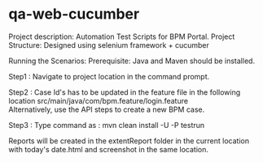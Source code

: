 # qa-web-cucumber
Project description: Automation Test Scripts for BPM Portal.
Project Structure: Designed using selenium framework + cucumber

Running the Scenarios:
Prerequisite: Java and Maven should be installed.

Step1 : Navigate to project location in the command prompt.  

Step2 : Case Id's has to be updated in the feature file in the following location src/main/java/com/bpm.feature/login.feature  
Alternatively, use the API steps to create a new BPM case.  

Step3 : Type command as : mvn clean install -U -P testrun  


Reports will be created in the extentReport folder in the current location with today's date.html and screenshot in the same location.
